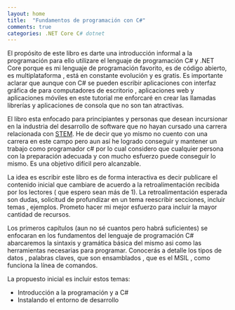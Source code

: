 ```yaml
---
layout: home
title:  "Fundamentos de programación con C#"
comments: true
categories: .NET Core C# dotnet 
---
```


El propósito de este libro es darte una introducción informal a la programación para ello utilizare el lenguaje de programación C# y .NET Core porque es mi lenguaje de programación favorito, es de código abierto, es multiplataforma , está en constante evolución y es gratis. Es importante aclarar que aunque con C# se pueden escribir aplicaciones con interfaz gráfica de para computadores de escritorio , aplicaciones web y aplicaciones móviles en este tutorial me enforcaré en crear las llamadas librerías y aplicaciones de consola que no son tan atractivas.

El libro esta enfocado para principiantes y personas que desean incursionar en la industria del desarrollo de software que no hayan cursado una carrera relacionada con [STEM](https://es.wikipedia.org/wiki/CTIM). He de decir que yo mismo no cuento con una carrera en este campo pero aun así he logrado conseguir y mantener un trabajo como programador c# por lo cual considero que cualquier persona con la preparación adecuada y con mucho esfuerzo puede conseguir lo mismo. Es una objetivo difícil pero alcanzable.

La idea es escribir este libro es de forma interactiva es decir publicare el contenido inicial que cambiare de acuerdo a la retroalimentación recibida por los lectores ( que espero sean más de 1). La retroalimentación esperada son dudas, solicitud de profundizar en un tema reescribir secciones, incluir temas , ejemplos. Prometo hacer mi mejor esfuerzo para incluir la mayor cantidad de recursos.

Los primeros capítulos (aun no sé cuantos pero habrá suficientes) se enfocaran en los fundamentos del lenguaje de programación C# abarcaremos la sintaxis y gramática básica del mismo asi como las herramientas necesarias para programar. Conocerás a detalle los tipos de datos , palabras claves, que son ensamblados , que es el MSIL , como funciona la línea de comandos.

La propuesto inicial es incluir estos temas:

* Introducción a la programación y a C#
* Instalando el entorno de desarrollo

